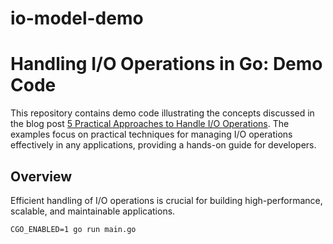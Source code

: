 # io-model-demo

# Handling I/O Operations in Go: Demo Code

This repository contains demo code illustrating the concepts discussed in the blog post [5 Practical Approaches to Handle I/O Operations](https://alexpham.dev/2024/11/09/5-practical-approches-to-handle-i-o-operations/). The examples focus on practical techniques for managing I/O operations effectively in any applications, providing a hands-on guide for developers.

## Overview

Efficient handling of I/O operations is crucial for building high-performance, scalable, and maintainable applications.
```
CGO_ENABLED=1 go run main.go
```